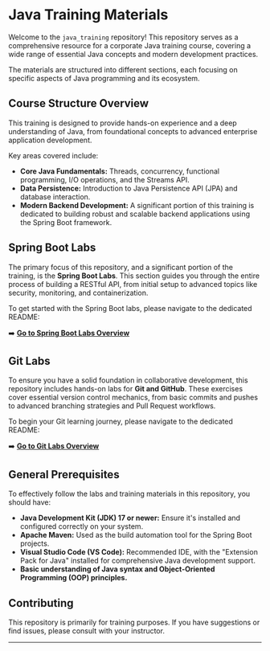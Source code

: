 # Java Training Materials

Welcome to the `java_training` repository! This repository serves as a comprehensive resource for a corporate Java training course, covering a wide range of essential Java concepts and modern development practices.

The materials are structured into different sections, each focusing on specific aspects of Java programming and its ecosystem.

## Course Structure Overview

This training is designed to provide hands-on experience and a deep understanding of Java, from foundational concepts to advanced enterprise application development.

Key areas covered include:

* **Core Java Fundamentals:** Threads, concurrency, functional programming, I/O operations, and the Streams API.
* **Data Persistence:** Introduction to Java Persistence API (JPA) and database interaction.
* **Modern Backend Development:** A significant portion of this training is dedicated to building robust and scalable backend applications using the Spring Boot framework.

## Spring Boot Labs

The primary focus of this repository, and a significant portion of the training, is the **Spring Boot Labs**. This section guides you through the entire process of building a RESTful API, from initial setup to advanced topics like security, monitoring, and containerization.

To get started with the Spring Boot labs, please navigate to the dedicated README:

➡️ **[Go to Spring Boot Labs Overview](./spring/README.md)**

## Git Labs

To ensure you have a solid foundation in collaborative development, this repository includes hands-on labs for **Git and GitHub**. These exercises cover essential version control mechanics, from basic commits and pushes to advanced branching strategies and Pull Request workflows.

To begin your Git learning journey, please navigate to the dedicated README:

➡️ **[Go to Git Labs Overview](./git/README.md)**


## General Prerequisites

To effectively follow the labs and training materials in this repository, you should have:

* **Java Development Kit (JDK) 17 or newer:** Ensure it's installed and configured correctly on your system.
* **Apache Maven:** Used as the build automation tool for the Spring Boot projects.
* **Visual Studio Code (VS Code):** Recommended IDE, with the "Extension Pack for Java" installed for comprehensive Java development support.
* **Basic understanding of Java syntax and Object-Oriented Programming (OOP) principles.**

## Contributing

This repository is primarily for training purposes. If you have suggestions or find issues, please consult with your instructor.

---
